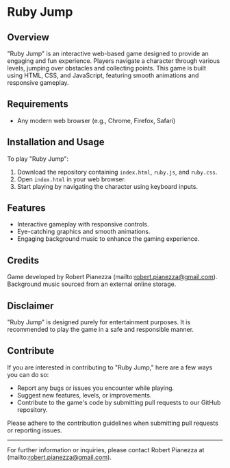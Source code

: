 # Ruby Jump

## Overview
"Ruby Jump" is an interactive web-based game designed to provide an engaging and fun experience. Players navigate a character through various levels, jumping over obstacles and collecting points. This game is built using HTML, CSS, and JavaScript, featuring smooth animations and responsive gameplay.

## Requirements
- Any modern web browser (e.g., Chrome, Firefox, Safari)

## Installation and Usage
To play "Ruby Jump":
1. Download the repository containing `index.html`, `ruby.js`, and `ruby.css`.
2. Open `index.html` in your web browser.
3. Start playing by navigating the character using keyboard inputs.

## Features
- Interactive gameplay with responsive controls.
- Eye-catching graphics and smooth animations.
- Engaging background music to enhance the gaming experience.

## Credits
Game developed by Robert Pianezza (mailto:robert.pianezza@gmail.com). Background music sourced from an external online storage.

## Disclaimer
"Ruby Jump" is designed purely for entertainment purposes. It is recommended to play the game in a safe and responsible manner.

## Contribute
If you are interested in contributing to "Ruby Jump," here are a few ways you can do so:
- Report any bugs or issues you encounter while playing.
- Suggest new features, levels, or improvements.
- Contribute to the game's code by submitting pull requests to our GitHub repository.

Please adhere to the contribution guidelines when submitting pull requests or reporting issues.

---
For further information or inquiries, please contact Robert Pianezza at (mailto:robert.pianezza@gmail.com).

